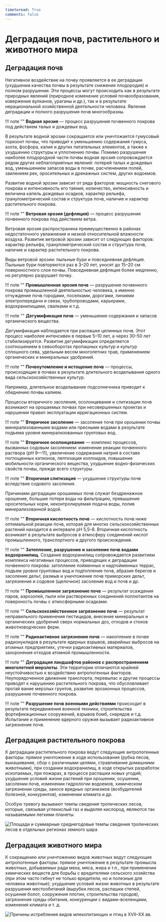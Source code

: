 ```yaml
---
timetoread: True
comments: false
---
```


# Деградация почв, растительного и животного мира

## Деградация почв

Негативное воздействие на почву проявляется в ее деградации (ухудшении качества почвы в результате снижения плодородия) и полном разрушении. Эти процессы могут происходить как в результате природных явлений (природное изменение условий почвообразования, извержение вулканов, ураганы и др.), так и в результате нерациональной хозяйственной деятельности человека. Явления деградации и полного разрушения почв многообразны.

!!! note ""
    **Водная эрозия** — процесс разрушения почвенного покрова под действием талых и дождевых вод.

В результате водной эрозии сокращается или уничтожается гумусовый горизонт почвы, что приводит к уменьшению содержания гумуса, азота, фосфора, калия и других питательных элементов, а также к ухудшению структуры и уплотнению почвы. Помимо разрушения наиболее плодородной части почвы водная эрозия сопровождается рядом других неблагоприятных явлений: потерей талых и дождевых вод, уменьшением запасов воды в почве, расчленением полей, заилением рек, оросительных и дренажных систем, других водоемов.

Развитие водной эрозии зависит от ряда факторов: мощность снегового покрова и интенсивность его таяния, количество, интенсивность и величина капель дождевых осадков, характер рельефа, гранулометрический состав и структура почв, наличие и характер растительного покрова.

!!! note ""
    **Ветровая эрозия (дефляция)** — процесс разрушения почвенного покрова под действием ветра.

Ветровая эрозия распространена преимущественно в районах недостаточного увлажнения и низкой относительной влажности воздуха. Развитие ветровой эрозии зависит от следующих факторов: характер рельефа, гранулометрический состав и структура почв, наличие и характер растительного покрова.

Виды ветровой эрозии: пыльные бури и повседневная дефляция. Пыльные бури повторяются раз в 3–20 лет, уносят до 15–20 см поверхностного слоя почвы. Повседневная дефляция более медленно, но регулярно разрушает почву.

!!! note ""
    **Промышленная эрозия почв** — разрушение почвенного покрова промышленной деятельностью человека, а именно отчуждение почв городами, поселками, дорогами, линиями электропередачи и связи, трубопроводами, карьерами, водохранилищами, свалками и т.д.

!!! note ""
    **Дегумификация почв** — уменьшение содержания и запасов органического вещества.

Дегумификация наблюдается при распашке целинных почв. Этот процесс наиболее интенсивен в первые 5–10 лет, а через 30–50 лет стабилизируется. Развитие дегумификации определяется соотношением в севооборотах пропашных культур и культур сплошного сева, удельным весом многолетних трав, применением органических и минеральных удобрений.

!!! note ""
    **Почвоутомление и истощение почв** — процессы, происходящие в почвах в результате длительного возделывания одного вида сельскохозяйственных культур.

Например, длительное возделывание подсолнечника приводит к обеднению почвы калием.

Процессы вторичного засоления, осолонцевания и слитизации почв возникают на орошаемых почвах при несовершенных проектах и нарушении правил эксплуатации ирригационных систем.

!!! note ""
    **Вторичное засоление** — засоление почв при орошении почвы минерализованными водами или пресными водами в результате подъема уровня минерализованных грунтовых вод.

!!! note ""
    **Вторичное осолонцевание** — комплекс процессов, вызванных содовым засолением: изменение реакции почвенного раствора (pH 9—11), увеличение содержания натрия в составе поглощенных катионов, пептизация коллоидов, повышение мобильности органического вещества, ухудшение водно-физических свойств почвы, прежде всего структуры.

!!! note ""
    **Вторичная слитизация** — ухудшение структуры почв вследствие содового засоления.

Причинами деградации орошаемых почв служат бездренажное орошение, большие потери воды на фильтрацию, превышение оросительных норм, неконтролируемая подача воды, полив минерализованной водой.

!!! note ""
    **Вторичная кислотность почв** — кислотность почв ниже оптимальной реакции почв, которая для многих сельскохозяйственных растений находится в интервале pH 5,5–8. Вторичная кислотность возникает в результате выбросов в атмосферу соединений кислот промышленного, транспортного и другого происхождения.

!!! note ""
    **Затопление, разрушение и засоление почв водами водохранилищ**. Создание водохранилищ сопровождается развитием комплекса негативных процессов, приводящих к деградации почвенного покрова: затопление пойменных и надпойменных террас, подъем уровня грунтовых вод и подтопление почв, абразия берегов и засоление дельт, размыв и уничтожение почв приморских дельт, загрязнение и содовое (щелочное) засоление вод и почв и др.

!!! note ""
    **Промышленное загрязнение почв** — результат осаждения паров, аэрозолей, пыли или растворенных соединений поллютантов на поверхность почвы с атмосферными осадками.

!!! note ""
    **Сельскохозяйственное загрязнение почв** — результат неправильного применения пестицидов, внесение минеральных и органических удобрений сверх нормальных доз, отходов и стоков животноводческих ферм.

!!! note ""
    **Радиоактивное загрязнение почв** — накопление в почве радионуклидов в результате ядерных взрывов, аварийных выбросов на атомных предприятиях, утечки радиоактивных материалов, захоронения отходов атомной промышленности.

!!! note ""
    **Деградация ландшафтов районов с распространением многолетней мерзлоты**. Эти территории отличаются крайней неустойчивостью к воздействию антропогенных факторов. Неупорядоченное движение транспорта, перевыпас и другие процессы приводят к нарушению растительного покрова, что обусловливает протай вание мерзлых грунтов, развитие эрозионных процессов, разрушение почвенного покрова.

!!! note ""
    **Разрушение почв военными действиями** происходит в результате передвижения военной техники, строительства фортификационных сооружений, взрывов бомб, снарядов и т.д. Испытание и применение ядерного оружия вызывает радиоактивное загрязнение почв.

## Деградация растительного покрова

К деградации растительного покрова ведут следующие антропогенные факторы: прямое уничтожение в ходе использования (рубка лесов, выкашивание, сбор с различными целями, стравливание домашними животными), при создании водохранилищ, в ходе открытых разработок ископаемых, при пожарах, в процессе распашки новых угодий; ухудшение условий жизни растений при орошении, осушении, засолении почв, изменении гидрологии водоемов, химическом загрязнении среды, заносе вредных организмов (возбудителей болезней, конкурентов), изменении климата и др.

Особую тревогу вызывают темпы сведения тропических лесов, которые, связывая углекислый газ и выделяя кислород, являются так называемыми легкими планеты.

![Площади и суммарные среднегодовые темпы сведения тропических лесов в отдельных регионах земного шара](../../media/tempy-svedeniya-tropicheskih-lesov.png)

## Деградация животного мира

К сокращению или уничтожению видов животных ведут следующие антропогенные факторы: прямое уничтожение в результате промысла животных, добываемых ради меха, мяса, жира и т.п., при применении химических веществ для борьбы с вредителями сельского хозяйства (при этом часто гибнут не только вредители, но и полезные для человека животные); ухудшение условий жизни животных в результате разрушения местообитаний (вырубки лесов, распашки степей, осушения болот, сооружения плотин, строительства городов), загрязнения среды обитания, конкуренции с видами-вселенцами, изменения климата и т. д.

![Причины истребления видов млекопитающих и птиц в XVII–XX вв.](../../media/prichiny-istrebleniya-vidov-mlekopitayushih-i-ptic-v-xviixx-vv.png)


